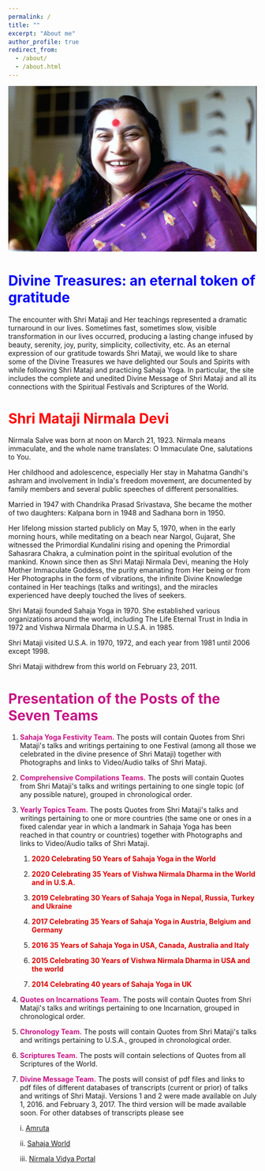 ```yaml
---
permalink: /
title: ""
excerpt: "About me"
author_profile: true
redirect_from: 
  - /about/
  - /about.html
---
```


![PICTURE 1](/images/HHShriMatajiNirmalDevi.jpg)

**<font color="blue">Divine Treasures: an eternal token of gratitude</font>**
======

The encounter with Shri Mataji and Her teachings represented a dramatic turnaround in our lives. Sometimes fast, sometimes slow, visible transformation in our lives occurred, producing a lasting change infused by beauty, serenity, joy, purity, simplicity, collectivity, etc. As an eternal expression of our gratitude towards Shri Mataji, we would like to share some of the Divine Treasures we have delighted our Souls and Spirits with while following Shri Mataji and practicing Sahaja Yoga. In particular, the site includes the complete and unedited Divine Message of Shri Mataji and all its connections with the Spiritual Festivals and Scriptures of the World.


**<font color="red">Shri Mataji Nirmala Devi</font>**
======

Nirmala Salve was born at noon on March 21, 1923. Nirmala means immaculate, and the whole name translates: O Immaculate One, salutations to You.

Her childhood and adolescence, especially Her stay in Mahatma Gandhi's ashram and involvement in India's freedom movement, are documented by family members and several public speeches of different personalities. 

Married in 1947 with Chandrika Prasad Srivastava, She became the mother of two daughters: Kalpana born in 1948 and Sadhana born in 1950. 

Her lifelong mission started publicly on May 5, 1970, when in the early morning hours, while meditating on a beach near Nargol, Gujarat, She witnessed the Primordial Kundalini rising and opening the Primordial Sahasrara Chakra, a culmination point in the spiritual evolution of the mankind. Known since then as Shri Mataji Nirmala Devi, meaning the Holy Mother Immaculate Goddess, the purity emanating from Her being or from Her Photographs in the form of vibrations, the infinite Divine Knowledge contained in Her teachings (talks and writings), and the miracles experienced have deeply touched the lives of seekers. 

Shri Mataji founded Sahaja Yoga in 1970. She established various organizations around the world, including The Life Eternal Trust in India in 1972 and Vishwa Nirmala Dharma in U.S.A. in 1985. 

Shri Mataji visited U.S.A. in 1970, 1972, and each year from 1981 until 2006 except 1998. 

Shri Mataji withdrew from this world on February 23, 2011. 

**<font color="mediumvioletred">Presentation of the Posts of the Seven Teams</font>**
======

1. **<font color="mediumvioletred">Sahaja Yoga Festivity Team.</font>** The posts will contain Quotes from  Shri Mataji's talks and writings pertaining to one Festival (among all those we celebrated in the divine presence of Shri Mataji) together with Photographs and links to Video/Audio talks of Shri Mataji.  

2. **<font color="mediumvioletred">Comprehensive Compilations Teams.</font>** The posts will contain Quotes from  Shri Mataji's talks and writings pertaining to one single topic (of any possible nature), grouped in chronological order.  

3. **<font color="mediumvioletred">Yearly Topics Team.</font>** The posts Quotes from  Shri Mataji's talks and writings pertaining to one or more countries (the same one or ones in a fixed calendar year in which a landmark in Sahaja Yoga has been reached in that  country or countries) together with Photographs and links to Video/Audio talks of Shri Mataji.  

    1. **<font color="DarkPink">2020 Celebrating 50 Years of Sahaja Yoga in the World</font>**

    2. **<font color="DarkPink">2020 Celebrating 35 Years of Vishwa Nirmala Dharma in the World and in U.S.A.</font>**

    3. **<font color="DarkPink">2019 Celebrating 30 Years of Sahaja Yoga in Nepal, Russia, Turkey and Ukraine</font>**

    4. **<font color="DarkPink">2017 Celebrating 35 Years of Sahaja Yoga in Austria, Belgium and Germany</font>**

    5. **<font color="DarkPink">2016 35 Years of Sahaja Yoga in USA, Canada, Australia and Italy</font>**

    6. **<font color="DarkPink">2015 Celebrating 30 Years of Vishwa Nirmala Dharma in USA and the world</font>**

    7. **<font color="DarkPink">2014 Celebrating 40 years of Sahaja Yoga in UK</font>**

4. **<font color="mediumvioletred">Quotes on Incarnations Team.</font>** The posts will contain Quotes from  Shri Mataji's talks and writings pertaining to one Incarnation, grouped in chronological order. 

5. **<font color="mediumvioletred">Chronology Team.</font>** The posts will contain Quotes from  Shri Mataji's talks and writings pertaining to U.S.A., grouped in chronological order.  

6. **<font color="mediumvioletred">Scriptures Team.</font>** The posts will contain selections of Quotes from all Scriptures of the World.

7. **<font color="mediumvioletred">Divine Message Team.</font>** The posts will consist of pdf files and links to pdf files of different databases of transcripts (current or prior) of talks and writings of Shri Mataji. Versions 1 and 2 were made available on July 1, 2016. and February 3, 2017. The third version will be made available soon. For other databses of transcripts please see 


    i. <a href="https://www.amruta.org/transcripts-and-translations/"> Amruta</a>

    ii. <a href="https://library.sahajaworld.org/"> Sahaja World</a>

    iii. <a href="https://www.nirmalavidya.org/en/"> Nirmala Vidya Portal</a>




